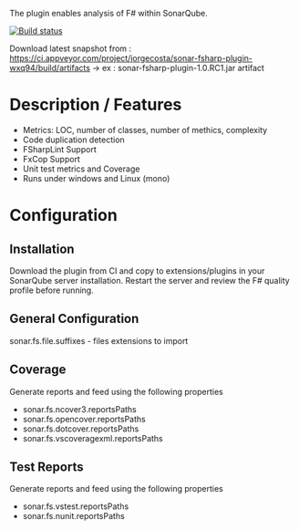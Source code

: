 The plugin enables analysis of F# within SonarQube. 

[![Build status](https://ci.appveyor.com/api/projects/status/jira637y22trnuc4?svg=true)](https://ci.appveyor.com/project/jorgecosta/sonar-fsharp-plugin-wxq94)

Download latest snapshot from : https://ci.appveyor.com/project/jorgecosta/sonar-fsharp-plugin-wxq94/build/artifacts -> ex : sonar-fsharp-plugin-1.0.RC1.jar artifact

# Description / Features

 - Metrics: LOC, number of classes, number of methics, complexity 
 - Code duplication detection
 - FSharpLint Support
 - FxCop Support
 - Unit test metrics and Coverage
 - Runs under windows and Linux (mono)
 
# Configuration
## Installation
Download the plugin from CI and copy to extensions/plugins in your SonarQube server installation. Restart the server and review the F# quality profile before running.

## General Configuration
  sonar.fs.file.suffixes - files extensions to import

## Coverage
 Generate reports and feed using the following properties
   - sonar.fs.ncover3.reportsPaths 
   - sonar.fs.opencover.reportsPaths
   - sonar.fs.dotcover.reportsPaths
   - sonar.fs.vscoveragexml.reportsPaths

## Test Reports
Generate reports and feed using the following properties
  - sonar.fs.vstest.reportsPaths
  - sonar.fs.nunit.reportsPaths

